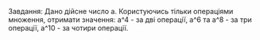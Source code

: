 Завдання: Дано дійсне число а. Користуючись тільки операціями множення, отримати значення: а^4 - за дві операції, a^6 та a^8 - за три операції, a^10 - за чотири операції.
